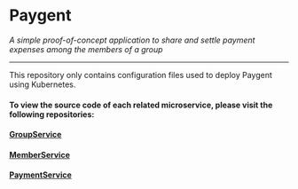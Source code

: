 # Paygent
_A simple proof-of-concept application to share and settle payment expenses among the members of a group_

____

This repository only contains configuration files used to deploy Paygent using Kubernetes.
#### To view the source code of each related microservice, please visit the following repositories: ####

#### [GroupService](https://github.com/1aziz/paygent-cloud-groups) ####
#### [MemberService](https://github.com/1aziz/paygent-cloud-members) ####
#### [PaymentService](https://github.com/1aziz/paygent-cloud-payments) ####
